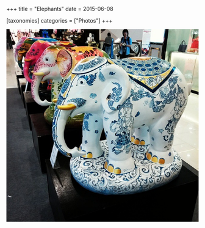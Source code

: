 +++
title = "Elephants"
date = 2015-06-08

[taxonomies]
categories = ["Photos"]
+++

![Elephants](elephants.jpeg)
